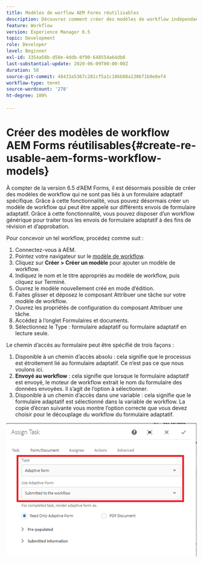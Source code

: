 ```yaml
---
title: Modèles de worflow AEM Forms réutilisables
description: Découvrez comment créer des modèles de workflow indépendants des formulaires adaptatifs.
feature: Workflow
version: Experience Manager 6.5
topic: Development
role: Developer
level: Beginner
exl-id: 3354a58b-d58e-4ddb-8f90-648554a64db8
last-substantial-update: 2020-06-09T00:00:00Z
duration: 58
source-git-commit: 48433a5367c281cf5a1c106b08a1306f1b0e8ef4
workflow-type: tm+mt
source-wordcount: '278'
ht-degree: 100%

---
```


# Créer des modèles de workflow AEM Forms réutilisables{#create-re-usable-aem-forms-workflow-models}

À compter de la version 6.5 d’AEM Forms, il est désormais possible de créer des modèles de workflow qui ne sont pas liés à un formulaire adaptatif spécifique. Grâce à cette fonctionnalité, vous pouvez désormais créer un modèle de workflow qui peut être appelé sur différents envois de formulaire adaptatif. Grâce à cette fonctionnalité, vous pouvez disposer d’un workflow générique pour traiter tous les envois de formulaire adaptatif à des fins de révision et d’approbation.

Pour concevoir un tel workflow, procédez comme suit :

1. Connectez-vous à AEM.
1. Pointez votre navigateur sur le [modèle de workflow](http://localhost:4502/libs/cq/workflow/admin/console/content/models.html).
1. Cliquez sur __Créer > Créer un modèle__ pour ajouter un modèle de workflow.
1. Indiquez le nom et le titre appropriés au modèle de workflow, puis cliquez sur Terminé.
1. Ouvrez le modèle nouvellement créé en mode d’édition.
1. Faites glisser et déposez le composant Attribuer une tâche sur votre modèle de workflow.
1. Ouvrez les propriétés de configuration du composant Attribuer une tâche.
1. Accédez à l’onglet Formulaires et documents.
1. Sélectionnez le Type : formulaire adaptatif ou formulaire adaptatif en lecture seule.

Le chemin d’accès au formulaire peut être spécifié de trois façons :

1. Disponible à un chemin d’accès absolu : cela signifie que le processus est étroitement lié au formulaire adaptatif. Ce n’est pas ce que nous voulons ici.
1. **Envoyé au workflow** : cela signifie que lorsque le formulaire adaptatif est envoyé, le moteur de workflow extrait le nom du formulaire des données envoyées. Il s’agit de l’option à sélectionner.
1. Disponible à un chemin d’accès dans une variable : cela signifie que le formulaire adaptatif est sélectionné dans la variable de workflow.
La copie d’écran suivante vous montre l’option correcte que vous devez choisir pour le découplage du workflow du formulaire adaptatif.

![Modèles de workflow AEM Forms réutilisables.](assets/workflomodel.PNG)
